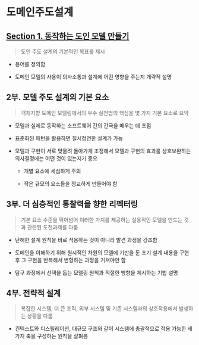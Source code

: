 # 도메인주도설계

## [Section 1. 동작하는 도인 모델 만들기](/SECTION-1.md)

> 도인 주도 설계의 기본적인 목표를 제시

* 용어를 정의함

* 도메인 모델의 사용이 의사소통과 설계에 어떤 영향을 주는지 개략적 설명

## 2부. 모델 주도 설계의 기본 요소

> 객체지향 도메인 모델링에서의 우수 실천법의 핵심을 몇 가지 기본 요소로 요약

* 모델과 실제로 동작하는 소프트웨어 간의 간극을 메우는 데 초점

* 표준화된 패턴을 활용하면 질서정연한 설계가 가능

* 모델과 구현이 서로 맞물려 돌아가게 조정해서 모델과 구현의 효과를 상호보완하는 의사결정에는 어떤 것이 있는지가 중요

  * 개별 요소에 세심하게 주의

  * 작은 규모의 요소들을 정교하게 만들어야 함

## 3부. 더 심층적인 통찰력을 향한 리펙터링

> 기본 요소 수준을 뛰어넘어 이러한 가치를 제공하는 실용적인 모델을 만드는 것과 관련된 도전과제를 다룸

* 난해한 설계 원칙을 바로 적용하는 것이 아니라 발견 과정을 강조함

* 도메인을 이해하기 위해 원시적인 차원의 모델에 기반을 둔 초기 설계 내용을 구현 후 그 구현을 반복해서 변형하는 과정을 거쳐야만 함

* 탐구 과정에서 선택을 돕는 모델링 원칙과 적절한 방향을 제시하는 기법 설명

## 4부. 전략적 설계

> 복잡한 시스템, 더 큰 조직, 외부 시스템 및 기존 시스템과의 상호작용에서 발생하는 상황을 다룸

* 컨텍스트와 디스틸레이션, 대규모 구조와 같이 시스템에 총괄적으로 적용 가능한 세 가지 축을 구성하는 원칙을 살펴봄

